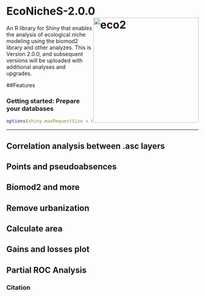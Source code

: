# EcoNicheS-2.0.0 <img src="https://user-images.githubusercontent.com/25662791/244543343-ac0a9b00-a873-469d-ac33-4b49cba48a90.png" referrerpolicy="no-referrer" alt="eco2" align="right" height="276" />
An R library for Shiny that enables the analysis of ecological niche modeling using the biomod2 library and other analyzes. This is Version 2.0.0, and subsequent versions will be uploaded with additional analyses and upgrades. 

##Features



### Getting started: Prepare your databases
``` r
options(shiny.maxRequestSize = 6000*1024^2)
```
-----
## Correlation analysis between .asc layers 


## Points and pseudoabsences


## Biomod2 and more


## Remove urbanization


## Calculate area


## Gains and losses plot


## Partial ROC Analysis


### Citation


